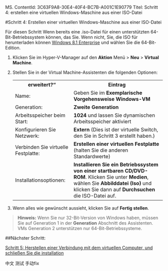 MS. ContentId: 3C63F9A8-30E4-40F4-BC7B-A001C1E90779
Titel: Schritt 4: erstellen eine virtuellen Windows-Maschine aus einer ISO-Datei

#Schritt 4: Erstellen einer virtuellen Windows-Maschine aus einer ISO-Datei

Für diesen Schritt Wenn bereits eine .iso-Datei für einen unterstützten 64-Bit-Betriebssystem können, das Sie.
Wenn nicht, Sie, die ISO für herunterladen können [Windows 8.1 Enterprise](http://www.microsoft.com/en-us/evalcenter/evaluate-windows-8-1-enterprise) und wählen Sie die 64-Bit-Edition.


1. Klicken Sie im Hyper-V-Manager auf den **Aktion** Menü > **Neu** > **Virtual Machine**.
    
2. Stellen Sie in der Virtual Machine-Assistenten die folgenden Optionen:
    
    <table>
    <tr><th>erweitert?“</th><th>Eintrag</th></tr>
    <tr><td>Name:</td><td>Geben Sie im <b>Exemplarische Vorgehensweise Windows-VM</b></td></tr>
    <tr><td>Generation:</td><td><b>Zweite Generation</b></td></tr>
    <tr><td>Arbeitsspeicher beim Start:</td><td><b>1024</b> und lassen Sie dynamischen Arbeitsspeicher aktiviert</td></tr>
    <tr><td>Konfigurieren Sie Netzwerk:</td><td><b>Extern</b> (Dies ist der virtuelle Switch, den Sie in Schritt 3 erstellt haben.)</td></tr>
    <tr><td>Verbinden Sie virtuelle Festplatte:</td><td><b>Erstellen einer virtuellen Festplatte</b> (halten Sie die anderen Standardwerte) </td></tr>
    <tr><td>Installationsoptionen:</td><td><b>Installieren Sie ein Betriebssystem von einer startbaren CD/DVD-ROM</b>. Klicken Sie unter <b>Medien</b>, wählen Sie <b>Abbilddatei (Iso)</b> und klicken Sie dann auf <b>Durchsuchen</b> die ISO-Datei auf.</td></tr>
    </table>
    
3. Wenn alles wie gewünscht aussieht, klicken Sie auf **Fertig stellen**.
    

> **Hinweis:** Wenn Sie nur 32-Bit-Version von Windows haben, müssen Sie auf Generation 1 in der **Generation** Abschnitt des Assistenten.
> VMs Generation 2 unterstützen nur 64-Bit-Betriebssysteme.

##Nächster Schritt:

[Schritt 5: Herstellen einer Verbindung mit dem virtuellen Computer, und schließen Sie die installation](walkthrough_vmconnect.md)

中文 测试 手动fix





